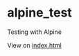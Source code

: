 # alpine_test

Testing with Alpine

View on [index.html](https://sofia819.github.io/alpine_test/index.html)
